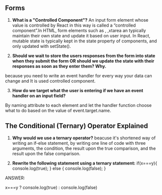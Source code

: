 ## Forms
 1. **What is a "Controlled Component"?**
An input form element whose value is controlled by React in this way is called a “controlled component”.In HTML, form elements such as , ,xtarea an typically maintain their own state and update it based on user input. In React, mutable state is typically kept in the state property of components, and only updated with setState().

2. **Should we wait to store the users responses from the form into state when they submit the form OR should we update the state with their responses as soon as they enter them? Why.**

because you need to write an event handler for every way your data can change and It is used controlled component.

3. **How do we target what the user is entering if we have an event handler on an input field?**

By naming attribute to each element and let the handler function choose what to do based on the value of event.target.name.

## The Conditional (Ternary) Operator Explained
1. **Why would we use a ternary operator?**
beacuse it's shortened way of writing an if-else statement, by writing one line of code with three arguments, the condition, the result upon the true comparison, and the result upon the false comparison.

2. **Rewrite the following statement using a ternary statement:**
if(x===y){ console.log(true); } else { console.log(false); }

ANSWER:

x===y ? console.log(true) : console.log(false)